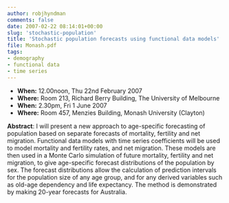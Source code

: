 ```yaml
---
author: robjhyndman
comments: false
date: 2007-02-22 08:14:01+00:00
slug: 'stochastic-population'
title: 'Stochastic population forecasts using functional data models'
file: Monash.pdf
tags:
- demography
- functional data
- time series
---
```



+ **When:** 12.00noon, Thu 22nd February 2007
+ **Where:** Room 213, Richard Berry Building, The University of Melbourne
+ **When:** 2.30pm, Fri 1 June 2007
+ **Where:** Room 457, Menzies Building, Monash University (Clayton)

**Abstract**:
I will present a new approach to age-specific forecasting of population based on separate forecasts of mortality, fertility and net migration. Functional data models with time series coefficients will be used to model mortality and fertility rates, and net migration. These models are then used in a Monte Carlo simulation of future mortality, fertility and net migration, to give age-specific forecast distributions of the population by sex. The forecast distributions allow the calculation of prediction intervals for the population size of any age group, and for any derived variables such as old-age dependency and life expectancy. The method is demonstrated by making 20-year forecasts for Australia.
